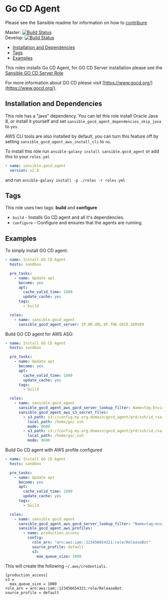 # Go CD Agent

Please see the Sansible readme for information on how to
[contribure](https://github.com/sansible/sansible)

Master: [![Build Status](https://travis-ci.org/sansible/gocd_agent.svg?branch=master)](https://travis-ci.org/sansible/gocd_agent)  
Develop: [![Build Status](https://travis-ci.org/sansible/gocd_agent.svg?branch=develop)](https://travis-ci.org/sansible/gocd_agent)

* [Installation and Dependencies](#installation-and-dependencies)
* [Tags](#tags)
* [Examples](#examples)

This roles installs Go CD Agent, for GO CD Server installation please
see the [Sansible GO CD Server Role](https://github.com/sansible/gocd_server)

For more information about GO CD please visit
[https://www.gocd.org/](https://www.gocd.org/).


## Installation and Dependencies

This role has a "java" dependency. You can let this role install Oracle
Java 8, or install it yourself and set
`sansible_gocd_agent_dependencies_skip_java` to `yes`.

AWS CLI tools are also installed by default, you can turn this feature off
by setting `sansible_gocd_agent_aws_install_cli` to `no`.

To install this role run `ansible-galaxy install sansible.gocd_agent`
or add this to your `roles.yml`

```YAML
- name: sansible.gocd_agent
  version: v2.0
```

and run `ansible-galaxy install -p ./roles -r roles.yml`


## Tags

This role uses two tags: **build** and **configure**

* `build` - Installs Go CD agent and all it's dependencies.
* `configure` - Configure and ensures that the agents are running.


## Examples

To simply install GO CD agent:

```YAML
- name: Install GO CD Agent
  hosts: sandbox

  pre_tasks:
    - name: Update apt
      become: yes
      apt:
        cache_valid_time: 1800
        update_cache: yes
      tags:
        - build

  roles:
    - name: sansible.gocd_agent
      sansible_gocd_agent_server: IP.OR.URL.OF.THE.GOCD.SERVER
```

Build GO CD agent for AWS ASG:

```YAML
- name: Install GO CD Agent
  hosts: sandbox

  pre_tasks:
    - name: Update apt
      become: yes
      apt:
        cache_valid_time: 1800
        update_cache: yes
      tags:
        - build

  roles:
    - name: sansible.gocd_agent
      sansible_gocd_agent_aws_gocd_server_lookup_filter: Name=tag:Environment,Values=prd Name=tag:Role,Values=gocd_server
      sansible_gocd_agent_aws_s3_secret_files:
        - s3_path: s3://config.my.org.domain/gocd_agent/prd/ssh/id_rsa
          local_path: /home/go/.ssh
          mode: 0600
        - s3_path: s3://config.my.org.domain/gocd_agent/prd/ssh/id_rsa.pub
          local_path: /home/go/.ssh
          mode: 0600
```

Build Go CD agent with AWS profile configured

```YAML
- name: Install GO CD Agent
  hosts: sandbox

  pre_tasks:
    - name: Update apt
      become: yes
      apt:
        cache_valid_time: 1800
        update_cache: yes
      tags:
        - build

  roles:
    - name: sansible.gocd_agent
      sansible_gocd_agent_aws_gocd_server_lookup_filter: "Name=tag:environment,Values=prd Name=tag:role,Values=gocd_server"
      sansible_gocd_agent_aws_profiles:
        - name: production_access
          config:
            role_arn: "arn:aws:iam::123456654321:role/ReleaseBot"
            source_profile: default
            s3:
              max_queue_size: 1000
```

This will create the following `~/.aws/credentials`.

```
[production_access]
s3 =
  max_queue_size = 1000
role_arn = arn:aws:iam::123456654321:role/ReleaseBot
source_profile = default
```
